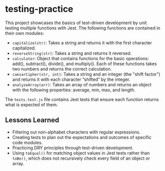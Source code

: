 # testing-practice

This project showcases the basics of test-driven development by unit testing multiple functions with Jest. The following functions are contained in their own modules:

- `capitalize(str)`: Takes a string and returns it with the first character capitalized.
- `reverseString(str)`: Takes a string and returns it reversed.
- `calculator`: Object that contains functions for the basic operations: add(), subtract(), divide(), and multiply(). Each of these functions takes two numbers and returns the correct calculation.
- `caesarCipher(str, int)`: Takes a string and an integer (the "shift factor") and returns it with each character “shifted” by the integer.
- `analyzeArray(arr)`: Takes an array of numbers and returns an object with the following properties: average, min, max, and length.

The `tests.test.js` file contains Jest tests that ensure each function returns what is expected of them.

## Lessons Learned

- Filtering out non-alphabet characters with regular expressions.
- Creating tests to plan out the expectations and outcomes of specific code modules.
- Practicing DRY principles through test-driven development.
- Using `toEqual()` for matching object values in Jest tests rather than `toBe()`, which does not recursively check every field of an object or array.

